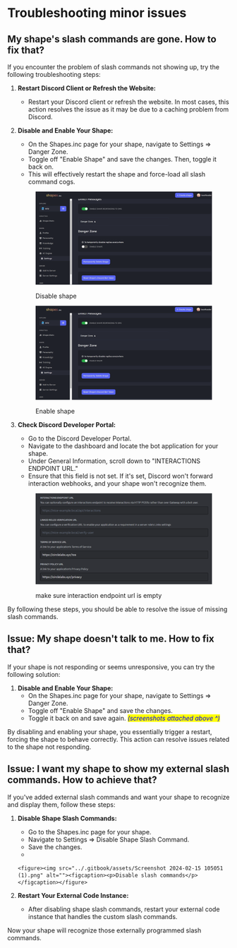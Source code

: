 # Troubleshooting minor issues

## **My shape's slash commands are gone. How to fix that?**

If you encounter the problem of slash commands not showing up, try the following troubleshooting steps:

1. **Restart Discord Client or Refresh the Website:**
   * Restart your Discord client or refresh the website. In most cases, this action resolves the issue as it may be due to a caching problem from Discord.
2.  **Disable and Enable Your Shape:**

    * On the Shapes.inc page for your shape, navigate to Settings => Danger Zone.
    * Toggle off "Enable Shape" and save the changes. Then, toggle it back on.
    * This will effectively restart the shape and force-load all slash command cogs.



    <figure><img src="../.gitbook/assets/Screenshot 2024-02-15 104752.png" alt=""><figcaption><p>Disable shape</p></figcaption></figure>

    <figure><img src="../.gitbook/assets/Screenshot 2024-02-15 104808.png" alt=""><figcaption><p>Enable shape</p></figcaption></figure>
3.  **Check Discord Developer Portal:**

    * Go to the Discord Developer Portal.
    * Navigate to the dashboard and locate the bot application for your shape.
    * Under General Information, scroll down to "INTERACTIONS ENDPOINT URL."
    * Ensure that this field is not set. If it's set, Discord won't forward interaction webhooks, and your shape won't recognize them.

    <figure><img src="../.gitbook/assets/Screenshot 2024-02-15 104518.png" alt=""><figcaption><p>make sure interaction endpoint url is empty</p></figcaption></figure>

By following these steps, you should be able to resolve the issue of missing slash commands.

## **Issue: My shape doesn't talk to me. How to fix that?**

If your shape is not responding or seems unresponsive, you can try the following solution:

1. **Disable and Enable Your Shape:**
   * On the Shapes.inc page for your shape, navigate to Settings => Danger Zone.
   * Toggle off "Enable Shape" and save the changes.
   * Toggle it back on and save again. _<mark style="color:blue;">(screenshots attached above ^)</mark>_

By disabling and enabling your shape, you essentially trigger a restart, forcing the shape to behave correctly. This action can resolve issues related to the shape not responding.

## **Issue: I want my shape to show my external slash commands. How to achieve that?**

If you've added external slash commands and want your shape to recognize and display them, follow these steps:

1. **Disable Shape Slash Commands:**
   * Go to the Shapes.inc page for your shape.
   * Navigate to Settings => Disable Shape Slash Command.
   * Save the changes.
   *

       <figure><img src="../.gitbook/assets/Screenshot 2024-02-15 105051 (1).png" alt=""><figcaption><p>Disable slash commands</p></figcaption></figure>
2. **Restart Your External Code Instance:**
   * After disabling shape slash commands, restart your external code instance that handles the custom slash commands.

Now your shape will recognize those externally programmed slash commands.

